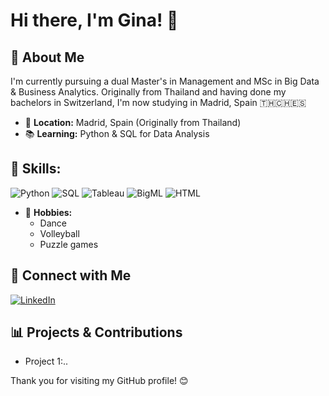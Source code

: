 # Hi there, I'm Gina! 👋

## 🌟 About Me
I'm currently pursuing a dual Master's in Management and MSc in Big Data & Business Analytics. Originally from Thailand and having done my bachelors in Switzerland, I'm now studying in Madrid, Spain 🇹🇭🇨🇭🇪🇸

- 📍 **Location:** Madrid, Spain (Originally from Thailand)
- 📚 **Learning:** Python & SQL for Data Analysis

## **💼 Skills:**
![Python](https://img.shields.io/badge/-Python-3776AB?logo=python&logoColor=white&style=for-the-badge)
![SQL](https://img.shields.io/badge/-SQL-00C7B7?logo=postgresql&logoColor=black&style=for-the-badge)
![Tableau](https://img.shields.io/badge/-Tableau-E97627?logo=tableau&logoColor=white&style=for-the-badge)
![BigML](https://img.shields.io/badge/-BigML-2C8EBB?logo=bigml&logoColor=white&style=for-the-badge) 
![HTML](https://img.shields.io/badge/-HTML-E34F26?logo=html5&logoColor=white&style=for-the-badge)

- 🎨 **Hobbies:**
  - Dance
  - Volleyball
  - Puzzle games 

## 🔗 Connect with Me
[![LinkedIn](https://img.shields.io/badge/-LinkedIn-0A66C2?logo=LinkedIn&logoColor=white&style=for-the-badge)]([https://www.linkedin.com/in/siriyakorn-suepiantham/])

## 📊 Projects & Contributions
- Project 1:..

Thank you for visiting my GitHub profile! 😊





<!--
**gssuepian/gssuepian** is a ✨ _special_ ✨ repository because its `README.md` (this file) appears on your GitHub profile.

Here are some ideas to get you started:

- 🔭 I’m currently working on ...
- 🌱 I’m currently learning ...
- 👯 I’m looking to collaborate on ...
- 🤔 I’m looking for help with ...
- 💬 Ask me about ...
- 📫 How to reach me: ...
- 😄 Pronouns: ...
- ⚡ Fun fact: ...

Here, you'll find a collection of my projects and contributions, ranging from data analysis to web development. I'm passionate about leveraging data to drive insights and make informed decisions.

Feel free to explore my repositories and reach out if you have any questions or collaboration ideas!
-->
